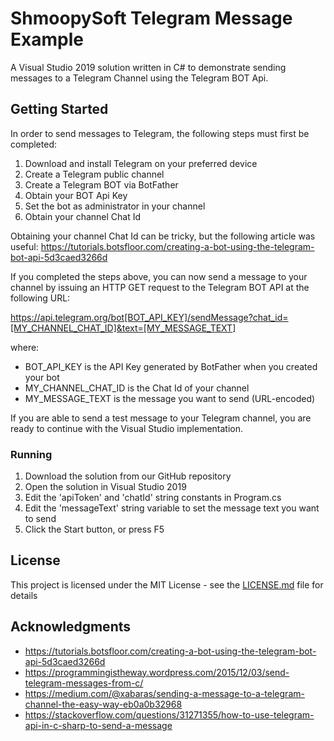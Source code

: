 # ShmoopySoft Telegram Message Example

A Visual Studio 2019 solution written in C# to demonstrate sending messages to a Telegram Channel using the Telegram BOT Api.

## Getting Started

In order to send messages to Telegram, the following steps must first be completed:

1. Download and install Telegram on your preferred device
2. Create a Telegram public channel
3. Create a Telegram BOT via BotFather
4. Obtain your BOT Api Key
5. Set the bot as administrator in your channel
6. Obtain your channel Chat Id

Obtaining your channel Chat Id can be tricky, but the following article was useful: https://tutorials.botsfloor.com/creating-a-bot-using-the-telegram-bot-api-5d3caed3266d

If you completed the steps above, you can now send a message to your channel by issuing an HTTP GET request to the Telegram BOT API at the following URL:

https://api.telegram.org/bot[BOT_API_KEY]/sendMessage?chat_id=[MY_CHANNEL_CHAT_ID]&text=[MY_MESSAGE_TEXT]

where:

* BOT_API_KEY is the API Key generated by BotFather when you created your bot
* MY_CHANNEL_CHAT_ID is the Chat Id of your channel
* MY_MESSAGE_TEXT is the message you want to send (URL-encoded)

If you are able to send a test message to your Telegram channel, you are ready to continue with the Visual Studio implementation.

### Running

1. Download the solution from our GitHub repository
2. Open the solution in Visual Studio 2019
3. Edit the 'apiToken' and 'chatId' string constants in Program.cs
4. Edit the 'messageText' string variable to set the message text you want to send
5. Click the Start button, or press F5

## License

This project is licensed under the MIT License - see the [LICENSE.md](LICENSE.md) file for details

## Acknowledgments

* https://tutorials.botsfloor.com/creating-a-bot-using-the-telegram-bot-api-5d3caed3266d
* https://programmingistheway.wordpress.com/2015/12/03/send-telegram-messages-from-c/
* https://medium.com/@xabaras/sending-a-message-to-a-telegram-channel-the-easy-way-eb0a0b32968
* https://stackoverflow.com/questions/31271355/how-to-use-telegram-api-in-c-sharp-to-send-a-message
